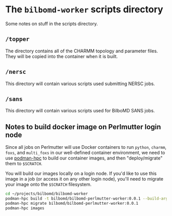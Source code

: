 # The `bilbomd-worker` scripts directory

Some notes on stuff in the scripts directory.

## `/topper`

The directory contains all of the CHARMM topology and parameter files. They will be copied into the container when it is built.

## `/nersc`

This directory will contain various scripts used submitting NERSC jobs.

## `/sans`

This directory will contain various scripts used for BilboMD SANS jobs.

## Notes to build docker image on Perlmutter login node

Since all jobs on Perlmutter will use Docker containers to run `python`, `charmm`, `foxs`, and `multi_foxs` in our well-defined container environment, we need to use [podman-hpc](https://docs.nersc.gov/development/containers/podman-hpc/podman-beginner-tutorial/#podman-hpc-for-beginners-tutorial) to build our container images, and then "deploy/migrate" them to `$SCRATCH`.

You will build our images locally on a login node. If you'd like to use this image in a job (or access it on any other login node), you'll need to migrate your image onto the `$SCRATCH` filesystem.

```bash
cd ~/projects/bilbomd/bilbomd-worker
podman-hpc build -t bilbomd/bilbomd-perlmutter-worker:0.0.1 --build-arg CHARMM_VER=c48b2 --build-arg USER_ID=$UID -f bilbomd-perlmutter-worker.dockerfile
podman-hpc migrate bilbomd/bilbomd-perlmutter-worker:0.0.1
podman-hpc images
```
